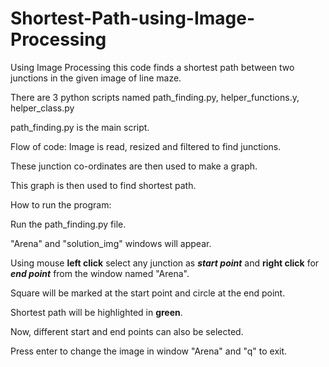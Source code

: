 # Shortest-Path-using-Image-Processing

Using Image Processing this code finds a shortest path between two junctions in the given image of line maze.

There are 3 python scripts named path_finding.py, helper_functions.y, helper_class.py

path_finding.py is the main script.


Flow of code:
Image is read, resized and filtered to find junctions.

These junction co-ordinates are then used to make a graph.

This graph is then used to find shortest path.


How to run the program:

Run the path_finding.py file.

"Arena" and "solution_img" windows will appear.

Using mouse **left click** select any junction as **_start point_** and **right click** for **_end point_** from the window named "Arena".

Square will be marked at the start point and circle at the end point.

Shortest path will be highlighted in **green**.

Now, different start and end points can also be selected.

Press enter to change the image in window "Arena" and "q" to exit.
